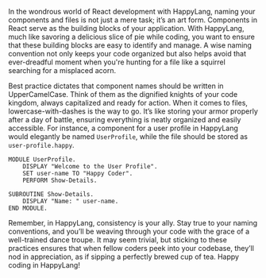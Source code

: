 In the wondrous world of React development with HappyLang, naming your components and files is not just a mere task; it’s an art form. Components in React serve as the building blocks of your application. With HappyLang, much like savoring a delicious slice of pie while coding, you want to ensure that these building blocks are easy to identify and manage. A wise naming convention not only keeps your code organized but also helps avoid that ever-dreadful moment when you're hunting for a file like a squirrel searching for a misplaced acorn. 

Best practice dictates that component names should be written in UpperCamelCase. Think of them as the dignified knights of your code kingdom, always capitalized and ready for action. When it comes to files, lowercase-with-dashes is the way to go. It’s like storing your armor properly after a day of battle, ensuring everything is neatly organized and easily accessible. For instance, a component for a user profile in HappyLang would elegantly be named `UserProfile`, while the file should be stored as `user-profile.happy`. 

```happy
MODULE UserProfile.
    DISPLAY "Welcome to the User Profile".
    SET user-name TO "Happy Coder".
    PERFORM Show-Details.

SUBROUTINE Show-Details.
    DISPLAY "Name: " user-name.
END MODULE.
```

Remember, in HappyLang, consistency is your ally. Stay true to your naming conventions, and you’ll be weaving through your code with the grace of a well-trained dance troupe. It may seem trivial, but sticking to these practices ensures that when fellow coders peek into your codebase, they’ll nod in appreciation, as if sipping a perfectly brewed cup of tea. Happy coding in HappyLang!